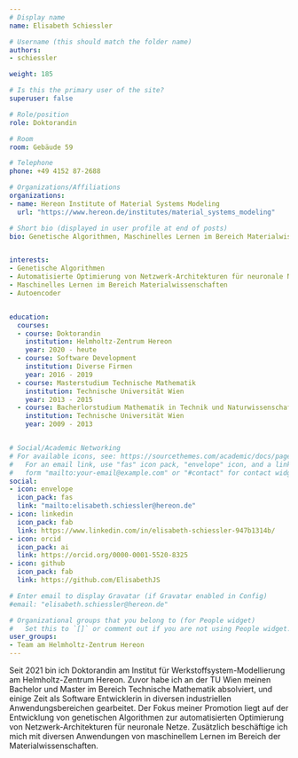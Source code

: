```yaml
---
# Display name
name: Elisabeth Schiessler

# Username (this should match the folder name)
authors:
- schiessler

weight: 185

# Is this the primary user of the site?
superuser: false

# Role/position
role: Doktorandin

# Room
room: Gebäude 59

# Telephone
phone: +49 4152 87-2688

# Organizations/Affiliations
organizations:
- name: Hereon Institute of Material Systems Modeling
  url: "https://www.hereon.de/institutes/material_systems_modeling"

# Short bio (displayed in user profile at end of posts)
bio: Genetische Algorithmen, Maschinelles Lernen im Bereich Materialwissenschaften, Autoencoder


interests:
- Genetische Algorithmen
- Automatisierte Optimierung von Netzwerk-Architekturen für neuronale Netze
- Maschinelles Lernen im Bereich Materialwissenschaften
- Autoencoder


education:
  courses:
  - course: Doktorandin
    institution: Helmholtz-Zentrum Hereon
    year: 2020 - heute
  - course: Software Development
    institution: Diverse Firmen
    year: 2016 - 2019
  - course: Masterstudium Technische Mathematik
    institution: Technische Universität Wien
    year: 2013 - 2015
  - course: Bacherlorstudium Mathematik in Technik und Naturwissenschaften
    institution: Technische Universität Wien
    year: 2009 - 2013


# Social/Academic Networking
# For available icons, see: https://sourcethemes.com/academic/docs/page-builder/#icons
#   For an email link, use "fas" icon pack, "envelope" icon, and a link in the
#   form "mailto:your-email@example.com" or "#contact" for contact widget.
social:
- icon: envelope
  icon_pack: fas
  link: "mailto:elisabeth.schiessler@hereon.de"
- icon: linkedin
  icon_pack: fab
  link: https://www.linkedin.com/in/elisabeth-schiessler-947b1314b/
- icon: orcid
  icon_pack: ai
  link: https://orcid.org/0000-0001-5520-8325
- icon: github
  icon_pack: fab
  link: https://github.com/ElisabethJS

# Enter email to display Gravatar (if Gravatar enabled in Config)
#email: "elisabeth.schiessler@hereon.de"

# Organizational groups that you belong to (for People widget)
#   Set this to `[]` or comment out if you are not using People widget.
user_groups:
- Team am Helmholtz-Zentrum Hereon
---
```


Seit 2021 bin ich Doktorandin am Institut für Werkstoffsystem-Modellierung am Helmholtz-Zentrum Hereon. Zuvor habe ich an der TU Wien meinen Bachelor und Master im Bereich Technische Mathematik absolviert, und einige Zeit als Software Entwicklerin in diversen industriellen Anwendungsbereichen gearbeitet.
Der Fokus meiner Promotion liegt auf der Entwicklung von genetischen Algorithmen zur automatisierten Optimierung von Netzwerk-Architekturen für neuronale Netze. Zusätzlich beschäftige ich mich mit diversen Anwendungen von maschinellem Lernen im Bereich der Materialwissenschaften.
